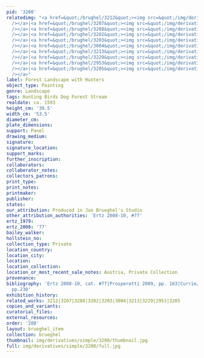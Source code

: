 ```yaml
---
pid: '3200'
relatedimg: "<a href=&quot;/brughel/3212&quot;><img src=&quot;/img/derivatives/simple/3212/thumbnail.jpg&quot;
  /></a>|<a href=&quot;/brughel/3207&quot;><img src=&quot;/img/derivatives/simple/3207/thumbnail.jpg&quot;
  /></a>|<a href=&quot;/brughel/3288&quot;><img src=&quot;/img/derivatives/simple/3288/thumbnail.jpg&quot;
  /></a>|<a href=&quot;/brughel/3202&quot;><img src=&quot;/img/derivatives/simple/3202/thumbnail.jpg&quot;
  /></a>|<a href=&quot;/brughel/3203&quot;><img src=&quot;/img/derivatives/simple/3203/thumbnail.jpg&quot;
  /></a>|<a href=&quot;/brughel/3004&quot;><img src=&quot;/img/derivatives/simple/3004/thumbnail.jpg&quot;
  /></a>|<a href=&quot;/brughel/3213&quot;><img src=&quot;/img/derivatives/simple/3213/thumbnail.jpg&quot;
  /></a>|<a href=&quot;/brughel/3229&quot;><img src=&quot;/img/derivatives/simple/3229/thumbnail.jpg&quot;
  /></a>|<a href=&quot;/brughel/2953&quot;><img src=&quot;/img/derivatives/simple/2953/thumbnail.jpg&quot;
  /></a>|<a href=&quot;/brughel/3205&quot;><img src=&quot;/img/derivatives/simple/3205/thumbnail.jpg&quot;
  /></a>"
label: Forest Landscape with Hunters
object_type: Painting
genre: Landscape
tags: Hunting Birds Dog Forest Stream
realdate: ca. 1593
height_cm: '39.5'
width_cm: '53.5'
diameter_cm: 
plate_dimensions: 
support: Panel
drawing_medium: 
signature: 
signature_location: 
support_marks: 
further_inscription: 
collaborators: 
collaborator_notes: 
collectors_patrons: 
print_type: 
print_notes: 
printmaker: 
publisher: 
states: 
our_attribution: Produced in Jan Brueghel's Studio
other_attribution_authorities: 'Ertz 2008-10, #77'
ertz_1979: 
ertz_2008: '77'
bailey_walker: 
hollstein_no: 
collection_type: Private
location_country: 
location_city: 
location: 
location_collection: 
location_or_most_recent_sale_notes: Austria, Private Collection
provenance: 
bibliography: 'Ertz 2008-10, cat. #77|Prosperetti 2009, pp. 163|Currie/Allart 2012,
  pp.230'
exhibition_history: 
related_works: 3212|3207|3288|3202|3203|3004|3213|3229|2953|3205
copies_and_variants: 
curatorial_files: 
external_resources: 
order: '288'
layout: brueghel_item
collection: brueghel
thumbnail: img/derivatives/simple/3200/thumbnail.jpg
full: img/derivatives/simple/3200/full.jpg
---
```

